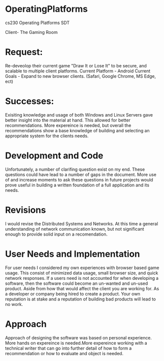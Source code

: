 # OperatingPlatforms
cs230 Operating Platforms SDT

Client- The Gaming Room
# Request:
Re-deveolop their current game "Draw It or Lose It" to be secure, and scalable to multiple client platforms.
Current Platform - Android
Current Goals - Expand to new browser clients. (Safari, Google Chrome, MS Edge, ect)

# Successes:
Exisiting knowledge and usage of both Windows and Linux Servers gave better insight into the material at hand. This allowed for better recommendations. More expereince is needed, but overall the recommendations show a base knowledge of building and selecting an appropriate system for the clients needs.

# Development and Code
Unfortunately, a number of clarifing question exist on my end. These questions could have lead to a number of gaps in the document. More use of and increase moments to ask these questions in future projects would prove useful in building a written foundation of a full application and its needs.

# Revisions
I would revise the Distributed Systems and Networks. At this time a general understanding of network communication known, but not significant enough to provide solid input on a recomendation.

# User Needs and Implementation
For user needs I considered my own experiences with browser based game usage. This consist of minimized data usage, small browser size, and quick network responses. If a users need is not accounted for when developing a software, then the software could become an un-wanted and un-used product. Aside from how that would affect the client you are working for. As a developer or company being hired to create a product. Your own reputation is at stake and a reputation of building bad products will lead to no work.

# Approach
Approach of designing the software was based on personal experience. More hands on expereince is needed.More expereince working with a technical writer that can go into further detail of how to form a recommendation or how to evaluate and object is needed.
